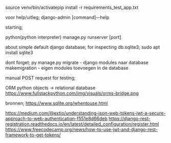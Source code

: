 source venv/bin/activatepip
install -r requirements_test_app.txt

voor help/uitleg; django-admin [command]--help

starting;

python(python interpreter) manage.py runserver [port]

about simple default django database;
for inspecting db.sqlite3;
sudo apt install sqlite3

dont forget;
py manage.py migrate - django modules naar database
makemigration - eigen modules toevoegen in de database

manual POST request for testing;



ORM  python objects -> relational database
https://www.fullstackpython.com/img/visuals/orms-bridge.png

bronnen;
https://www.sqlite.org/whentouse.html


https://medium.com/@extio/understanding-json-web-tokens-jwt-a-secure-approach-to-web-authentication-f551e8d66deb
https://django-rest-registration.readthedocs.io/en/latest/detailed_configuration/register.html
https://www.freecodecamp.org/news/how-to-use-jwt-and-django-rest-framework-to-get-tokens/